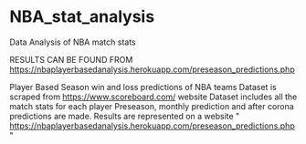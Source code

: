 # NBA_stat_analysis
Data Analysis of NBA match stats

RESULTS CAN BE FOUND FROM https://nbaplayerbasedanalysis.herokuapp.com/preseason_predictions.php

Player Based Season win and loss predictions of NBA teams
Dataset is scraped from https://www.scoreboard.com/ website
Dataset includes all the match stats for each player
Preseason, monthly prediction and after corona predictions are made.
Results are represented on a website " https://nbaplayerbasedanalysis.herokuapp.com/preseason_predictions.php "

